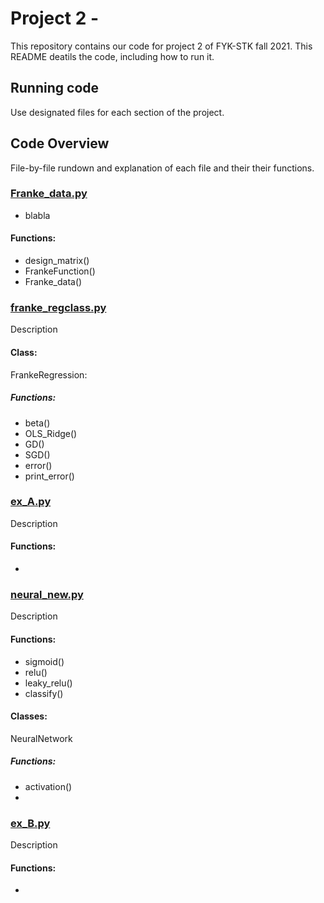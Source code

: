 # Project 2 - 


This repository contains our code for project 2 of FYK-STK fall 2021. This README deatils the code, including how to run it.

## Running code
Use designated files for each section of the project. 

## Code Overview
File-by-file rundown and explanation of each file and their their functions.

### [Franke_data.py](https://github.com/SaraPJensen/FYS-STK/blob/main/Project2/Franke_data.py)
- blabla

#### Functions:
- design_matrix()
- FrankeFunction()
- Franke_data()


### [franke_regclass.py](https://github.com/SaraPJensen/FYS-STK/blob/main/Project2/franke_regclass.py)
Description

#### Class: 
FrankeRegression: 
##### Functions:
- beta()
- OLS_Ridge()
- GD()
- SGD()
- error()
- print_error()


### [ex_A.py](https://github.com/SaraPJensen/FYS-STK/blob/main/Project2/franke_regclass.py)
Description

#### Functions:
- 




### [neural_new.py](https://github.com/SaraPJensen/FYS-STK/blob/main/Project2/neural_new.py)
Description

#### Functions:
- sigmoid()
- relu()
- leaky_relu()
- classify()

#### Classes: 
NeuralNetwork
##### Functions:
- activation()
- 





### [ex_B.py](https://github.com/SaraPJensen/FYS-STK/blob/main/Project2/franke_regclass.py)
Description

#### Functions:
- 

